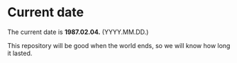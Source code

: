# Current date

The current date is **1987.02.04.** (YYYY.MM.DD.)

This repository will be good when the world ends, so we will know how long it lasted.